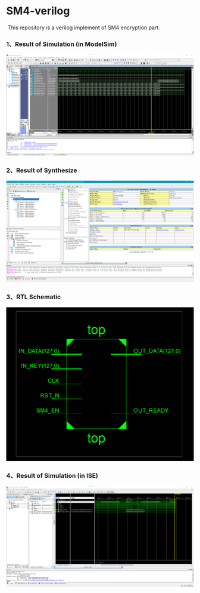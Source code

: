 # SM4-verilog

​		This repository is a verilog implement of SM4 encryption part. 

### 1、Result of Simulation (in ModelSim)

![1](images\1.png)

### 2、Result of Synthesize 

![2](images/2.png)

### 3、RTL Schematic

![3](images/3.png)

### 4、Result of Simulation (in ISE)

![4](images/4.png)







